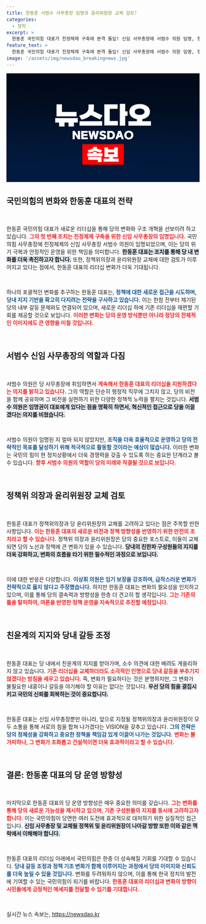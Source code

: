 ```yaml
---
title: 한동훈 서범수 사무총장 임명과 윤리위원장 교체 검토!
categories:
  - 정치
excerpt: >
  한동훈 국민의힘 대표가 친정체제 구축에 본격 돌입! 신임 사무총장에 서범수 의원 임명, 정책위의장 및 윤리위원장 교체 검토 중. 새로운 변화의 바람이 불어오고 있다!
feature_text: >
  한동훈 국민의힘 대표가 친정체제 구축에 본격 돌입! 신임 사무총장에 서범수 의원 임명, 정책위의장 및 윤리위원장 교체 검토 중. 새로운 변화의 바람이 불어오고 있다!
image: '/assets/img/newsdao_breakingnews.jpg'
---
```


<p><img src="/assets/img/newsdao_breakingnews.jpg" alt="cryptoinkorea 속보" /></p>

<h2 data-ke-size="size26">국민의힘의 변화와 한동훈 대표의 전략</h2>

<p data-ke-size="size16">&nbsp;</p>

<p>한동훈 국민의힘 대표가 새로운 리더십을 통해 당의 변화와 구조 개혁을 선보이려 하고 있습니다. <b><span style="color: #ee2323;">그의 첫 번째 조치는 친정체제 구축을 위한 신임 사무총장의 임명입니다.</span></b> 국민의힘 사무총장에 친정체제의 신임 사무총장 서범수 의원이 임명되었으며, 이는 당의 위기 극복과 안정적인 운영을 위한 책임을 의미합니다. <b><span style="background-color: #21538527;">한동훈 대표는 조치를 통해 당 내 변화를 더욱 촉진하고자 합니다.</span></b> 또한, 정책위의장과 윤리위원장 교체에 대한 검토가 이루어지고 있다는 점에서, 한동훈 대표의 리더십 변화가 더욱 기대됩니다. </p>

<p data-ke-size="size16">&nbsp;</p>

<p>하나의 포괄적인 변화를 추구하는 한동훈 대표는, <b><span style="color: #1a5490;">정책에 대한 새로운 접근을 시도하며, 당내 지지 기반을 확고히 다지려는 전략을 구사하고 있습니다.</span></b> 이는 한참 전부터 제기된 당의 내부 갈등 문제와도 연결되어 있으며, 새로운 리더십 하에 기존 리더십을 재편할 기회를 제공할 것으로 보입니다. <b><span style="color: #ee2323;">이러한 변화는 당의 운영 방식뿐만 아니라 정당의 전체적인 이미지에도 큰 영향을 미칠 것입니다.</span></b> </p>

<p data-ke-size="size16">&nbsp;</p>

<h2 data-ke-size="size26">서범수 신임 사무총장의 역할과 다짐</h2>

<p data-ke-size="size16">&nbsp;</p>

<p>서범수 의원은 당 사무총장에 취임하면서 <b><span style="color: #ee2323;">계속해서 한동훈 대표의 리더십을 지원하겠다는 의지를 밝히고 있습니다.</span></b> 그의 역할은 단순히 행정적 직무에 그치지 않고, 당의 비전을 함께 공유하며 그 비전을 실현하기 위한 다양한 정책적 노력을 펼치는 것입니다. <b><span style="background-color: #21538527;">서범수 의원은 임명권이 대표에게 있다는 점을 명확히 하면서, 혁신적인 접근으로 당을 이끌겠다는 의지를 비쳤습니다.</span></b> </p>

<p data-ke-size="size16">&nbsp;</p>

<p>서범수 의원이 임명된 지 얼마 되지 않았지만, <b><span style="color: #1a5490;">조직을 더욱 효율적으로 운영하고 당의 전략적인 목표를 달성하기 위해 적극적으로 활동할 것이라는 예상이 많습니다.</span></b> 이러한 변화는 국민의 힘이 현 정치상황에서 더욱 경쟁력을 갖출 수 있도록 하는 중요한 단계라고 볼 수 있습니다. <b><span style="color: #ee2323;">향후 서범수 의원의 역할이 당의 미래와 직결될 것으로 보입니다.</span></b> </p>

<p data-ke-size="size16">&nbsp;</p>

<h2 data-ke-size="size26">정책위 의장과 윤리위원장 교체 검토</h2>

<p data-ke-size="size16">&nbsp;</p>

<p>한동훈 대표가 정책위의장과 당 윤리위원장의 교체를 고려하고 있다는 점은 주목할 만한 사항입니다. <b><span style="color: #ee2323;">이는 한동훈 대표의 새로운 비전과 정책 방향성을 반영하기 위한 만전의 조치라고 할 수 있습니다.</span></b> 정책위 의장과 윤리위원장은 당의 중요한 포스트로, 이들이 교체되면 당의 노선과 정책에 큰 변화가 있을 수 있습니다. <b><span style="background-color: #21538527;">당내의 친한파 구성원들의 지지를 더욱 강화하고, 변화의 흐름을 타기 위한 필수적인 과정으로 보입니다.</span></b> </p>

<p data-ke-size="size16">&nbsp;</p>

<p>이에 대한 반응은 다양합니다. <b><span style="color: #1a5490;">이상휘 의원은 임기 보장을 강조하며, 급작스러운 변화가 전략적으로 옳지 않다고 주장했습니다.</span></b> 하지만 한동훈 대표는 변화의 필요성을 인지하고 있으며, 이를 통해 당의 결속력과 방향성을 한층 더 견고히 할 생각입니다. <b><span style="color: #ee2323;">그는 기존의 틀을 탈피하여, 여론을 반영한 정책 운영을 지속적으로 추진할 예정입니다.</span></b> </p>

<p data-ke-size="size16">&nbsp;</p>

<h2 data-ke-size="size26">친윤계의 지지와 당내 갈등 조정</h2>

<p data-ke-size="size16">&nbsp;</p>

<p>한동훈 대표는 당 내에서 친윤계의 지지를 받아가며, 소수 의견에 대한 배려도 게을리하지 않고 있습니다. <b><span style="color: #ee2323;">기존 리더십을 교체하더라도 소극적인 인명으로 당내 갈등을 부추기지 않겠다는 방침을 세우고 있습니다.</span></b> 즉, 변화가 필요하다는 것은 분명하지만, 그 변화가 불필요한 내홍이나 갈등을 야기해야 할 이유는 없다는 것입니다. <b><span style="background-color: #21538527;">우선 당의 힘을 결집시키고 국민의 신뢰를 회복하는 것이 중요합니다.</span></b> </p>

<p data-ke-size="size16">&nbsp;</p>

<p>한동훈 대표는 신임 사무총장뿐만 아니라, 앞으로 지정될 정책위의장과 윤리위원장이 모두 소통을 통해 서로의 힘을 합쳐 나가겠다는 VISION을 갖추고 있습니다. <b><span style="color: #1a5490;">그의 전략은 당의 정체성을 강화하고 중요한 정책을 책임감 있게 이끌어 나가는 것입니다.</span></b> <b><span style="color: #ee2323;">변화는 불가피하나, 그 변화가 조화롭고 건설적이면 더욱 효과적이라고 할 수 있습니다.</span></b> </p>

<p data-ke-size="size16">&nbsp;</p>

<h2 data-ke-size="size26">결론: 한동훈 대표의 당 운영 방향성</h2>

<p data-ke-size="size16">&nbsp;</p>

<p>마지막으로 한동훈 대표의 당 운영 방향성은 매우 중요한 의미를 갖습니다. <b><span style="color: #ee2323;">그는 변화를 통해 당의 새로운 가능성을 제시하고 있으며, 기존 구성원들의 지지를 동시에 고려하고자 합니다.</span></b> 이는 국민의힘이 당면한 여러 도전에 효과적으로 대처하기 위한 실질적인 접근입니다. <b><span style="background-color: #21538527;">신임 사무총장 및 교체될 정책위 및 윤리위원장이 나아갈 방향 또한 이와 같은 맥락에서 이해해야 합니다.</span></b> </p>

<p data-ke-size="size16">&nbsp;</p>

<p>한동훈 대표의 리더십 아래에서 국민의힘은 한층 더 성숙해질 기회를 기대할 수 있습니다. <b><span style="color: #1a5490;">당내 갈등 조정과 정책 기조 변화가 함께 이루어지는 과정에서 당의 이미지와 신뢰도를 더욱 높일 수 있을 것입니다.</span></b> 변화를 두려워하지 않으며, 이를 통해 한국 정치의 발전에 기여할 수 있는 국민의힘이 되기를 바랍니다. <b><span style="color: #ee2323;">한동훈 대표의 리더십과 변화의 방향이 시민들에게 긍정적인 메세지를 전달할 수 있기를 기대합니다.</span></b> </p>

<p data-ke-size="size16">&nbsp;</p>
실시간 뉴스 속보는, <a href="https://newsdao.kr" rel="dofollow">https://newsdao.kr</a>


